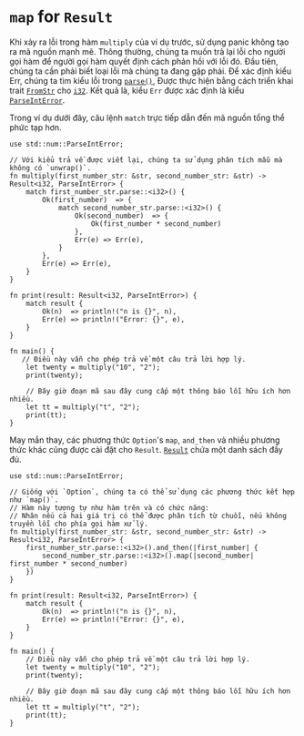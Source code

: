 # `map` for `Result`

Khi xảy ra lỗi trong hàm `multiply` của ví dụ trước, sử dụng panic không tạo ra mã nguồn mạnh mẽ. 
Thông thường, chúng ta muốn trả lại lỗi cho người gọi hàm để người gọi hàm quyết định cách phản hồi với lỗi đó.
Đầu tiên, chúng ta cần phải biết loại lỗi mà chúng ta đang gặp phải. Để xác định kiểu Err,
chúng ta tìm kiểu lỗi trong [`parse()`][parse], Được thực hiện bằng cách triển khai trait
[`FromStr`][from_str] cho [`i32`][i32]. Kết quả là, kiểu `Err` được xác định là kiểu [`ParseIntError`][parse_int_error].

Trong ví dụ dưới đây, câu lệnh `match` trực tiếp dẫn đến mã nguồn tổng thể phức tạp hơn.

```rust,editable
use std::num::ParseIntError;

// Với kiểu trả về được viết lại, chúng ta sử dụng phân tích mẫu mà không có `unwrap()`.
fn multiply(first_number_str: &str, second_number_str: &str) -> Result<i32, ParseIntError> {
    match first_number_str.parse::<i32>() {
        Ok(first_number)  => {
            match second_number_str.parse::<i32>() {
                Ok(second_number)  => {
                    Ok(first_number * second_number)
                },
                Err(e) => Err(e),
            }
        },
        Err(e) => Err(e),
    }
}

fn print(result: Result<i32, ParseIntError>) {
    match result {
        Ok(n)  => println!("n is {}", n),
        Err(e) => println!("Error: {}", e),
    }
}

fn main() {
   // Điều này vẫn cho phép trả về một câu trả lời hợp lý.
    let twenty = multiply("10", "2");
    print(twenty);

    // Bây giờ đoạn mã sau đây cung cấp một thông báo lỗi hữu ích hơn nhiều.
    let tt = multiply("t", "2");
    print(tt);
}
```
May mắn thay, các phương thức `Option`'s `map`, `and_then` và nhiều phương thức khác cũng được cài đặt cho `Result`.
[`Result`][result] chứa một danh sách đầy đủ.

```rust,editable
use std::num::ParseIntError;

// Giống với `Option`, chúng ta có thể sử dụng các phương thức kết hợp như `map()`.
// Hàm này tương tự như hàm trên và có chức năng: 
// Nhân nếu cả hai giá trị có thể được phân tích từ chuỗi, nếu không truyền lỗi cho phía gọi hàm xử lý.
fn multiply(first_number_str: &str, second_number_str: &str) -> Result<i32, ParseIntError> {
    first_number_str.parse::<i32>().and_then(|first_number| {
        second_number_str.parse::<i32>().map(|second_number| first_number * second_number)
    })
}

fn print(result: Result<i32, ParseIntError>) {
    match result {
        Ok(n)  => println!("n is {}", n),
        Err(e) => println!("Error: {}", e),
    }
}

fn main() {
    // Điều này vẫn cho phép trả về một câu trả lời hợp lý.
    let twenty = multiply("10", "2");
    print(twenty);

    // Bây giờ đoạn mã sau đây cung cấp một thông báo lỗi hữu ích hơn nhiều.
    let tt = multiply("t", "2");
    print(tt);
}
```

[parse]: https://doc.rust-lang.org/std/primitive.str.html#method.parse
[from_str]: https://doc.rust-lang.org/std/str/trait.FromStr.html
[i32]: https://doc.rust-lang.org/std/primitive.i32.html
[parse_int_error]: https://doc.rust-lang.org/std/num/struct.ParseIntError.html
[result]: https://doc.rust-lang.org/std/result/enum.Result.html
